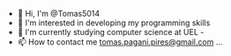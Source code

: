 - 👋 Hi, I'm @Tomas5014
- 👀 I'm interested in developing my programming skills
- 🌱 I'm currently studying computer science at UEL -
- 📫 How to contact me tomas.pagani.pires@gmail.com ...


